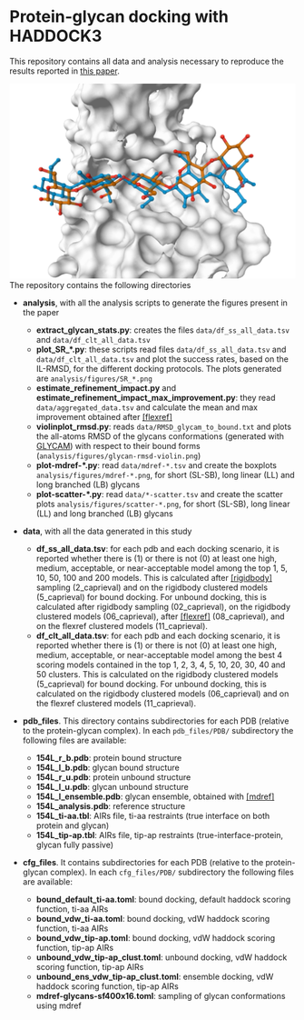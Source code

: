 # Protein-glycan docking with HADDOCK3

This repository contains all data and analysis necessary to reproduce the results reported in [this paper](https://www.biorxiv.org/content/10.1101/2024.07.31.605986v1).

<img src="example_pic.png" alt="drawing" width="600"/>
The repository contains the following directories

- **analysis**, with all the analysis scripts to generate the figures present in the paper
  - **extract_glycan_stats.py**: creates the files `data/df_ss_all_data.tsv` and `data/df_clt_all_data.tsv` 
  - **plot_SR_*.py**: these scripts read files `data/df_ss_all_data.tsv` and `data/df_clt_all_data.tsv` and plot the success rates, based on the IL-RMSD, for the different docking protocols. The plots generated are `analysis/figures/SR_*.png`
  - **estimate_refinement_impact.py** and **estimate_refinement_impact_max_improvement.py**: they read `data/aggregated_data.tsv` and calculate the mean and max improvement obtained after [[flexref]](https://www.bonvinlab.org/haddock3/modules/refinement/haddock.modules.refinement.flexref.html)
  - **violinplot_rmsd.py**: reads `data/RMSD_glycam_to_bound.txt` and plots the all-atoms RMSD of the glycans conformations (generated with [GLYCAM](https://glycam.org/txt/)) with respect to their bound forms (`analysis/figures/glycan-rmsd-violin.png`)
  - **plot-mdref-*.py**: read `data/mdref-*.tsv` and create the boxplots `analysis/figures/mdref-*.png`, for short (SL-SB), long linear (LL) and long branched (LB) glycans
  - **plot-scatter-*.py**: read `data/*-scatter.tsv` and create the scatter plots `analysis/figures/scatter-*.png`, for short (SL-SB), long linear (LL) and long branched (LB) glycans


- **data**, with all the data generated in this study
  - **df_ss_all_data.tsv**: for each pdb and each docking scenario, it is reported whether there is (1) or there is not (0) at least one high, medium, acceptable, or near-acceptable model among the top 1, 5, 10, 50, 100 and 200 models. This is calculated after [[rigidbody]](https://www.bonvinlab.org/haddock3/modules/sampling/haddock.modules.sampling.rigidbody.html) sampling (2_caprieval) and on the rigidbody clustered models (5_caprieval) for bound docking. For unbound docking, this is calculated after rigidbody sampling (02_caprieval), on the rigidbody clustered models (06_caprieval), after [[flexref]](https://www.bonvinlab.org/haddock3/modules/refinement/haddock.modules.refinement.flexref.html) (08_caprieval), and on the flexref clustered models (11_caprieval).
  - **df_clt_all_data.tsv**: for each pdb and each docking scenario, it is reported whether there is (1) or there is not (0) at least one high, medium, acceptable, or near-acceptable model among the best 4 scoring models contained in the top 1, 2, 3, 4, 5, 10, 20, 30, 40 and 50 clusters. This is calculated on the rigidbody clustered models (5_caprieval) for bound docking. For unbound docking, this is calculated on the rigidbody clustered models (06_caprieval) and on the flexref clustered models (11_caprieval).
 
  
- **pdb_files**. This directory contains subdirectories for each PDB (relative to the protein-glycan complex). In each `pdb_files/PDB/` subdirectory the following files are available:
  - **154L_r_b.pdb**: protein bound structure
  - **154L_l_b.pdb**: glycan bound structure
  - **154L_r_u.pdb**: protein unbound structure
  - **154L_l_u.pdb**: glycan unbound structure
  - **154L_l_ensemble.pdb**: glycan ensemble, obtained with [[mdref]](https://www.bonvinlab.org/haddock3/modules/refinement/haddock.modules.refinement.mdref.html)
  - **154L_analysis.pdb**: reference structure
  - **154L_ti-aa.tbl**: AIRs file, ti-aa restraints (true interface on both protein and glycan)
  - **154L_tip-ap.tbl**: AIRs file, tip-ap restraints (true-interface-protein, glycan fully passive)


- **cfg_files**. It contains subdirectories for each PDB (relative to the protein-glycan complex). In each `cfg_files/PDB/` subdirectory the following files are available:
  - **bound_default_ti-aa.toml**: bound docking, default haddock scoring function, ti-aa AIRs
  - **bound_vdw_ti-aa.toml**: bound docking, vdW haddock scoring function, ti-aa AIRs
  - **bound_vdw_tip-ap.toml**: bound docking, vdW haddock scoring function, tip-ap AIRs
  - **unbound_vdw_tip-ap_clust.toml**: unbound docking, vdW haddock scoring function, tip-ap AIRs
  - **unbound_ens_vdw_tip-ap_clust.toml**: ensemble docking, vdW haddock scoring function, tip-ap AIRs
  - **mdref-glycans-sf400x16.toml**: sampling of glycan conformations using mdref
